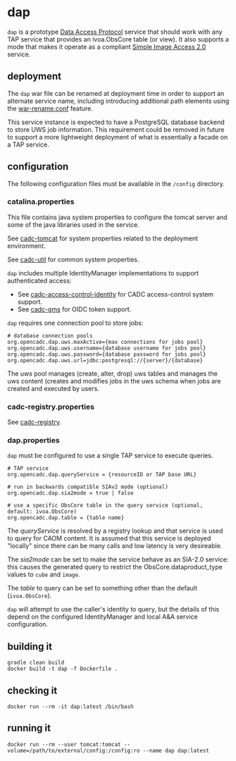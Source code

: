 # dap

`dap` is a prototype [Data Access Protocol](https://github.com/ivoa-std/DAP) service
that should work with any TAP service that provides an ivoa.ObsCore table (or view). It
also supports a mode that makes it operate as a compliant 
[Simple Image Access 2.0](https://www.ivoa.net/documents/SIA/) service.

## deployment
The `dap` war file can be renamed at deployment time in order to support an 
alternate service name, including introducing additional path elements using the
[war-rename.conf](https://github.com/opencadc/docker-base/tree/master/cadc-tomcat) 
feature.

This service instance is expected to have a PostgreSQL database backend to store UWS
job information. This requirement could be removed in future to support a more lightweight
deployment of what is essentially a facade on a TAP service.

## configuration
The following configuration files must be available in the `/config` directory.

### catalina.properties
This file contains java system properties to configure the tomcat server and some of the java 
libraries used in the service.

See <a href="https://github.com/opencadc/docker-base/tree/master/cadc-tomcat">cadc-tomcat</a>
for system properties related to the deployment environment.

See <a href="https://github.com/opencadc/core/tree/master/cadc-util">cadc-util</a>
for common system properties.

`dap` includes multiple IdentityManager implementations to support authenticated access:
 - See <a href="https://github.com/opencadc/ac/tree/master/cadc-access-control-identity">cadc-access-control-identity</a> for CADC access-control system support.
 - See <a href="https://github.com/opencadc/ac/tree/master/cadc-gms">cadc-gms</a> for OIDC token support.
 
 `dap` requires one connection pool to store jobs:
```
# database connection pools
org.opencadc.dap.uws.maxActive={max connections for jobs pool}
org.opencadc.dap.uws.username={database username for jobs pool}
org.opencadc.dap.uws.password={database password for jobs pool}
org.opencadc.dap.uws.url=jdbc:postgresql://{server}/{database}
```
The _uws_ pool manages (create, alter, drop) uws tables and manages the uws content
(creates and modifies jobs in the uws schema when jobs are created and executed by users.

### cadc-registry.properties
See <a href="https://github.com/opencadc/reg/tree/master/cadc-registry">cadc-registry</a>.

### dap.properties
`dap` must be configured to use a single TAP service to execute queries.
```
# TAP service
org.opencadc.dap.queryService = {resourceID or TAP base URL}

# run in backwards compatible SIAv2 mode (optional)
org.opencadc.dap.sia2mode = true | false

# use a specific ObsCore table in the query service (optional, default: ivoa.ObsCore)
org.opencadc.dap.table = {table name}
```
The _queryService_ is resolved by a registry lookup and that service is used to query
for CAOM content. It is assumed that this service is deployed "locally" since there can
be many calls and low latency is very desireable.

The _sia2mode_ can be set to make the service behave as an SIA-2.0 service: this causes
the generated query to restrict the ObsCore.dataproduct_type values to `cube` and `image`.

The _table_ to query can be set to something other than the default (`ivoa.ObsCore`).

`dap` will attempt to use the caller's identity to query, but the details of this depend 
on the configured IdentityManager and local A&A service configuration.

## building it
```
gradle clean build
docker build -t dap -f Dockerfile .
```

## checking it
```
docker run --rm -it dap:latest /bin/bash
```

## running it
```
docker run --rm --user tomcat:tomcat --volume=/path/to/external/config:/config:ro --name dap dap:latest
```
